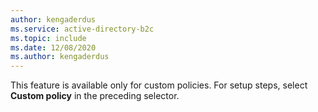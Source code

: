 ```yaml
---
author: kengaderdus
ms.service: active-directory-b2c
ms.topic: include
ms.date: 12/08/2020
ms.author: kengaderdus
---
```

This feature is available only for custom policies. For setup steps, select **Custom policy** in the preceding selector.
